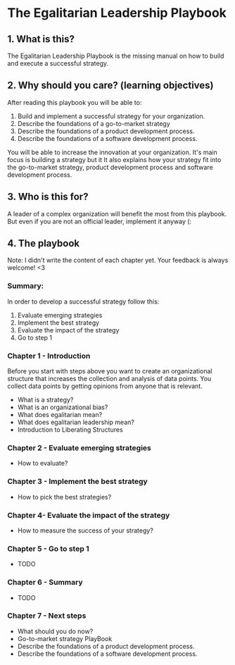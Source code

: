 <!-- numbers -->

# The Egalitarian Leadership Playbook

## 1. What is this?
The Egalitarian Leadership Playbook is the missing manual on how to build and execute a successful strategy.

## 2. Why should you care? (learning objectives)
After reading this playbook you will be able to:
1. Build and implement a successful strategy for your organization.
1. Describe the foundations of a go-to-market strategy
1. Describe the foundations of a product development process.
1. Describe the foundations of a software development process.

You will be able to increase the innovation at your organization. It's main focus is building a strategy but it It also explains how your strategy fit into the go-to-market strategy, product development process and software development process.

## 3. Who is this for?
A leader of a complex organization will benefit the most from this playbook. But even if you are not an official leader, implement it anyway (:

## 4. The playbook
Note: I didn't write the content of each chapter yet. Your feedback is always welcome! <3

### Summary:

In order to develop a successful strategy follow this:
1. Evaluate emerging strategies
1. Implement the best strategy
1. Evaluate the impact of the strategy
1. Go to step 1

### Chapter 1 - Introduction

Before you start with steps above you want to create an organizational structure that increases the collection and analysis of data points. You collect data points by getting opinions from anyone that is relevant.

* What is a strategy?
* What is an organizational bias?
* What does egalitarian mean?
* What does egalitarian leadership mean?
* Introduction to Liberating Structures

### Chapter 2 - Evaluate emerging strategies
* How to evaluate?

### Chapter 3 - Implement the best strategy
* How to pick the best strategies?

### Chapter 4- Evaluate the impact of the strategy
* How to measure the success of your strategy?

### Chapter 5 - Go to step 1
* TODO

### Chapter 6 - Summary
* TODO

### Chapter 7 - Next steps
* What should you do now?
* Go-to-market strategy PlayBook
* Describe the foundations of a product development process.
* Describe the foundations of a software development process.
